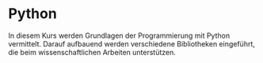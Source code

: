 # Python

In diesem Kurs werden Grundlagen der Programmierung mit Python vermittelt. Darauf aufbauend werden verschiedene Bibliotheken eingeführt, die beim wissenschaftlichen Arbeiten unterstützen.
